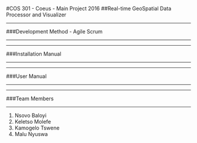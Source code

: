 #COS 301 - Coeus - Main Project 2016
##Real-time GeoSpatial Data Processor and Visualizer


********************************************************************************
###Development Method -  Agile Scrum
********************************************************************************

********************************************************************************
###Installation Manual
********************************************************************************

********************************************************************************
###User Manual
********************************************************************************

********************************************************************************
###Team Members
********************************************************************************
1. Nsovo Baloyi
2. Keletso Molefe
3. Kamogelo Tswene
4. Malu Nyuswa
